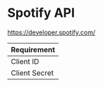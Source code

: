 # Spotify API

https://developer.spotify.com/

| Requirement |
|:---|
| Client ID |
| Client Secret |
